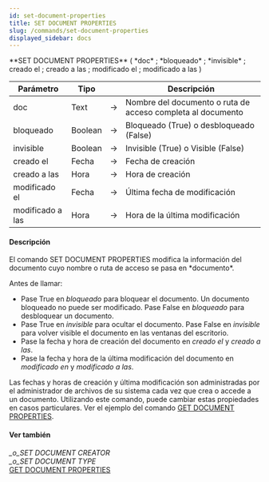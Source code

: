 ```yaml
---
id: set-document-properties
title: SET DOCUMENT PROPERTIES
slug: /commands/set-document-properties
displayed_sidebar: docs
---
```


<!--REF #_command_.SET DOCUMENT PROPERTIES.Syntax-->**SET DOCUMENT PROPERTIES** ( *doc* ; *bloqueado* ; *invisible* ; creado el ; creado a las ; modificado el ; modificado a las )<!-- END REF-->
<!--REF #_command_.SET DOCUMENT PROPERTIES.Params-->
| Parámetro | Tipo |  | Descripción |
| --- | --- | --- | --- |
| doc | Text | &#8594;  | Nombre del documento o ruta de acceso completa al documento |
| bloqueado | Boolean | &#8594;  | Bloqueado (True) o desbloqueado (False) |
| invisible | Boolean | &#8594;  | Invisible (True) o Visible (False) |
| creado el | Fecha | &#8594;  | Fecha de creación |
| creado a las | Hora | &#8594;  | Hora de creación |
| modificado el | Fecha | &#8594;  | Última fecha de modificación |
| modificado a las | Hora | &#8594;  | Hora de la última modificación |

<!-- END REF-->

#### Descripción 

<!--REF #_command_.SET DOCUMENT PROPERTIES.Summary-->El comando SET DOCUMENT PROPERTIES modifica la información del documento cuyo nombre o ruta de acceso se pasa en *documento*.<!-- END REF--> 

Antes de llamar:

* Pase True en *bloqueado* para bloquear el documento. Un documento bloqueado no puede ser modificado. Pase False en *bloqueado* para desbloquear un documento.
* Pase True en *invisible* para ocultar el documento. Pase False en *invisible* para volver visible el documento en las ventanas del escritorio.
* Pase la fecha y hora de creación del documento en *creado el* y *creado a las*.
* Pase la fecha y hora de la última modificación del documento en *modificado en* y *modificado a las*.

Las fechas y horas de creación y última modificación son administradas por el administrador de archivos de su sistema cada vez que crea o accede a un documento. Utilizando este comando, puede cambiar estas propiedades en casos particulares. Ver el ejemplo del comando [GET DOCUMENT PROPERTIES](get-document-properties.md "GET DOCUMENT PROPERTIES").

#### Ver también 

*\_o\_SET DOCUMENT CREATOR*  
*\_o\_SET DOCUMENT TYPE*  
[GET DOCUMENT PROPERTIES](get-document-properties.md)  